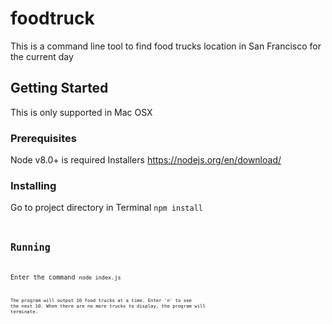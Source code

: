 # foodtruck
This is a command line tool to find food trucks location in San Francisco for the current day

## Getting Started
This is only supported in Mac OSX

### Prerequisites
Node v8.0+ is required
Installers https://nodejs.org/en/download/

### Installing
Go to project directory in Terminal
<code>npm install<code>

## Running
Enter the command
<code>node index.js<code>

The program will output 10 food trucks at a time.
Enter 'n' to see the next 10.
When there are no more trucks to display, the program will terminate.
